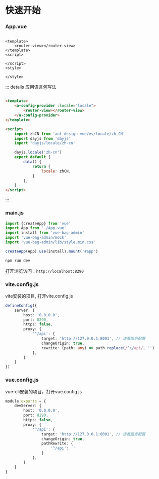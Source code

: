 # 快速开始

### App.vue

```vue

<template>
    <router-view></router-view>
</template>
<script>

</script>
<style>

</style>
```

::: details 应用语言包写法

```html

<template>
    <a-config-provider :locale="locale">
        <router-view></router-view>
    </a-config-provider>
</template>

<script>
    import zhCN from 'ant-design-vue/es/locale/zh_CN'
    import dayjs from 'dayjs'
    import 'dayjs/locale/zh-cn'

    dayjs.locale('zh-cn')
    export default {
        data() {
            return {
                locale: zhCN,
            }
        },
    }
</script>
```

:::

### main.js

```js
import {createApp} from 'vue'
import App from './App.vue'
import install from 'vue-bag-admin'
import 'vue-bag-admin/mock'
import 'vue-bag-admin/lib/style.min.css'

createApp(App).use(install).mount('#app')
```

```bash
npm run dev
```

打开浏览访问：`http://localhost:8290`

### vite.config.js

vite安装的项目, 打开vite.config.js

```ts
defineConfig({
    server: {
        host: '0.0.0.0',
        port: 8290,
        https: false,
        proxy: {
            '^/api': {
                target: 'http://127.0.0.1:8001', // 请看服务配置
                changeOrigin: true,
                rewrite: (path: any) => path.replace(/^\/api/, '')
            },
        }
    }
})
```

### vue.config.js

vue-cli安装的项目，打开vue.config.js

```ts
module.exports = {
    devServer: {
        host: '0.0.0.0',
        port: 8290,
        https: false,
        proxy: {
            '^/api': {
                target: 'http://127.0.0.1:8001', // 请看服务配置
                changeOrigin: true,
                pathRewrite: {
                    '^/api': ''
                }
            },
        }
    }
}
```

